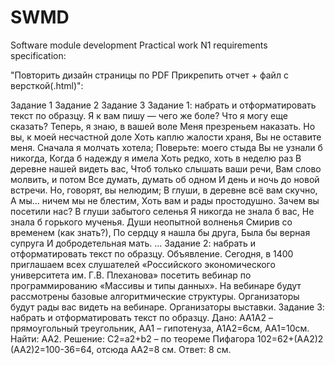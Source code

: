 # SWMD
Software module development
Practical work N1
requirements specification: 

"Повторить дизайн страницы по PDF
Прикрепить отчет + файл с версткой(.html)": 

Задание 1 
Задание 2 
Задание 3 
Задание 1: набрать и отформатировать текст по образцу. 
Я к вам пишу — чего же боле? 
Что я могу еще сказать? 
Теперь, я знаю, в вашей воле 
Меня презреньем наказать. 
Но вы, к моей несчастной доле 
Хоть каплю жалости храня, 
Вы не оставите меня. 
Сначала я молчать хотела; 
Поверьте: моего стыда 
Вы не узнали б никогда, 
Когда б надежду я имела 
Хоть редко, хоть в неделю раз 
В деревне нашей видеть вас, 
Чтоб только слышать ваши речи, 
Вам слово молвить, и потом 
Все думать, думать об одном 
И день и ночь до новой встречи. 
Но, говорят, вы нелюдим; 
В глуши, в деревне всё вам скучно, 
А мы… ничем мы не блестим, 
Хоть вам и рады простодушно. 
Зачем вы посетили нас? 
В глуши забытого селенья 
Я никогда не знала б вас, 
Не знала б горького мученья. 
Души неопытной волненья 
Смирив со временем (как знать?), 
По сердцу я нашла бы друга, 
Была бы верная супруга 
И добродетельная мать. 
…
Задание 2: набрать и отформатировать текст по образцу. Объявление. 
Сегодня, в 1400 приглашаем всех слушателей «Российского экономического университета  им. Г.В. Плеханова» посетить вебинар по программированию 
«Массивы и типы данных». 
На вебинаре будут рассмотрены базовые алгоритмические структуры. Организаторы будут рады вас видеть на вебинаре. 
Организаторы выставки. 
Задание 3: набрать и отформатировать текст по образцу. Дано: АА1А2 – прямоугольный треугольник, АА1 – гипотенуза, А1А2=6см, АА1=10см. Найти: АА2. 
Решение: 
С2=а2+b2 – по теореме Пифагора 
102=62+(АА2)2 
(АА2)2=100-36=64, отсюда АА2=8 см. 
Ответ: 8 см.





